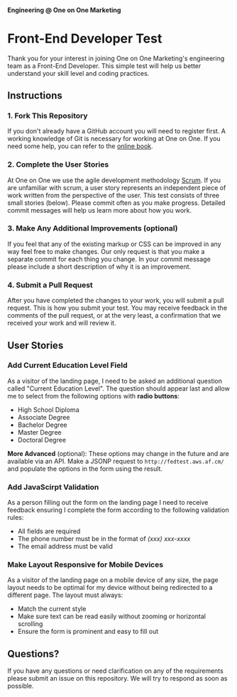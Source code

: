 #### Engineering @ One on One Marketing

# Front-End Developer Test

Thank you for your interest in joining One on One Marketing's engineering team
as a Front-End Developer. This simple test will help us better understand your
skill level and coding practices.

## Instructions

### 1. Fork This Repository

If you don't already have a GitHub account you will need to register first. A
working knowledge of Git is necessary for working at One on One. If you need
some help, you can refer to the [online book][2].

### 2. Complete the User Stories

At One on One we use the agile development methodology [Scrum][1]. If you are
unfamiliar with scrum, a user story represents an independent piece of work
written from the perspective of the user. This test consists of three small
stories (below). Please commit often as you make progress. Detailed commit
messages will help us learn more about how you work.

### 3. Make Any Additional Improvements (optional)

If you feel that any of the existing markup or CSS can be improved in any way
feel free to make changes. Our only request is that you make a separate commit
for each thing you change. In your commit message please include a short
  description of why it is an improvement.

### 4. Submit a Pull Request

After you have completed the changes to your work, you will submit a pull
request. This is how you submit your test. You may receive feedback in the
comments of the pull request, or at the very least, a confirmation that we
received your work and will review it.

## User Stories

### Add Current Education Level Field

As a visitor of the landing page, I need to be asked an additional question
called "Current Education Level". The question should appear last and allow me
to select from the following options with **radio buttons**:

- High School Diploma
- Associate Degree
- Bachelor Degree
- Master Degree
- Doctoral Degree

**More Advanced** (optional): These options may change in the future and are
available via an API. Make a JSONP request to `http://fedtest.aws.af.cm/` and
populate the options in the form using the result.

### Add JavaScirpt Validation

As a person filling out the form on the landing page I need to receive feedback
ensuring I complete the form according to the following validation rules:

- All fields are required
- The phone number must be in the format of *(xxx) xxx-xxxx*
- The email address must be valid

### Make Layout Responsive for Mobile Devices

As a visitor of the landing page on a mobile device of any size, the page layout
needs to be optimal for my device without being redirected to a different page.
The layout must always:

- Match the current style
- Make sure text can be read easily without zooming or horizontal scrolling
- Ensure the form is prominent and easy to fill out

## Questions?

If you have any questions or need clarification on any of the requirements
please submit an issue on this repository. We will try to respond as soon as
possible.

[1]: http://en.wikipedia.org/wiki/Scrum_(development)
[2]: http://git-scm.com/book
